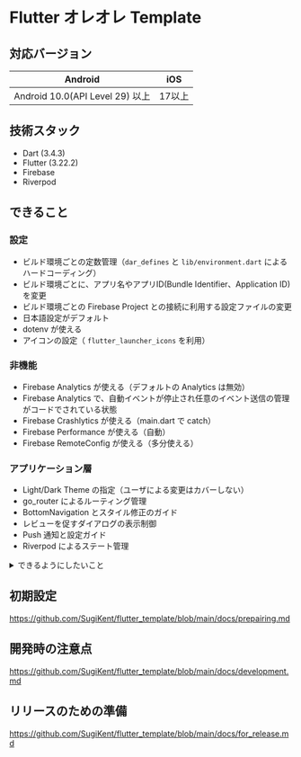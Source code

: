 # Flutter オレオレ Template

## 対応バージョン

Android | iOS
--|--
Android 10.0(API Level 29) 以上 | 17以上


## 技術スタック

- Dart (3.4.3)
- Flutter (3.22.2)
- Firebase
- Riverpod

## できること

### 設定

- ビルド環境ごとの定数管理（`dar_defines` と `lib/environment.dart` によるハードコーディング）
- ビルド環境ごとに、アプリ名やアプリID(Bundle Identifier、Application ID)を変更
- ビルド環境ごとの Firebase Project との接続に利用する設定ファイルの変更
- 日本語設定がデフォルト
- dotenv が使える
- アイコンの設定（ `flutter_launcher_icons` を利用）

### 非機能

- Firebase Analytics が使える（デフォルトの Analytics は無効）
- Firebase Analytics で、自動イベントが停止され任意のイベント送信の管理がコードでされている状態
- Firebase Crashlytics が使える（main.dart で catch）
- Firebase Performance が使える（自動）
- Firebase RemoteConfig が使える（多分使える）

### アプリケーション層

- Light/Dark Theme の指定（ユーザによる変更はカバーしない）
- go_router によるルーティング管理
- BottomNavigation とスタイル修正のガイド
- レビューを促すダイアログの表示制御
- Push 通知と設定ガイド
- Riverpod によるステート管理

<details>
<summary>できるようにしたいこと</summary>

### 設定

- GitHub Actions 経由でのリリース作業

</details>

## 初期設定

https://github.com/SugiKent/flutter_template/blob/main/docs/prepairing.md

## 開発時の注意点

https://github.com/SugiKent/flutter_template/blob/main/docs/development.md

## リリースのための準備

https://github.com/SugiKent/flutter_template/blob/main/docs/for_release.md
